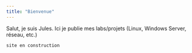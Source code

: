 ```yaml
---
title: "Bienvenue"
---
```

Salut, je suis Jules. Ici je publie mes labs/projets (Linux, Windows Server, réseau, etc.)

``` 
site en construction
```